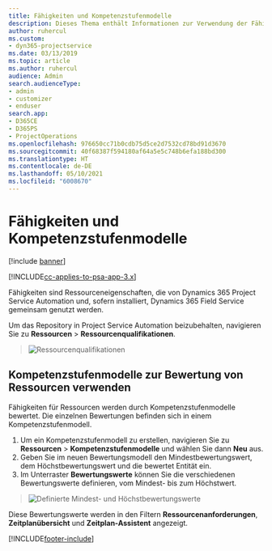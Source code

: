 ```yaml
---
title: Fähigkeiten und Kompetenzstufenmodelle
description: Dieses Thema enthält Informationen zur Verwendung der Fähigkeiten und Kompetenzstufenmodelle.
author: ruhercul
ms.custom:
- dyn365-projectservice
ms.date: 03/13/2019
ms.topic: article
ms.author: ruhercul
audience: Admin
search.audienceType:
- admin
- customizer
- enduser
search.app:
- D365CE
- D365PS
- ProjectOperations
ms.openlocfilehash: 976650cc71b0cdb75d5ce2d7532cd78bd91d3670
ms.sourcegitcommit: 40f68387f594180af64a5e5c748b6efa188bd300
ms.translationtype: HT
ms.contentlocale: de-DE
ms.lasthandoff: 05/10/2021
ms.locfileid: "6008670"
---
```

# <a name="skills-and-proficiency-models"></a>Fähigkeiten und Kompetenzstufenmodelle

[!include [banner](../includes/psa-now-project-operations.md)]

[!INCLUDE[cc-applies-to-psa-app-3.x](../includes/cc-applies-to-psa-app-3x.md)]

Fähigkeiten sind Ressourceneigenschaften, die von Dynamics 365 Project Service Automation und, sofern installiert, Dynamics 365 Field Service gemeinsam genutzt werden. 

Um das Repository in Project Service Automation beizubehalten, navigieren Sie zu **Ressourcen** \> **Ressourcenqualifikationen**. 

> ![Ressourcenqualifikationen](media/Resource-Management-image84.png)

## <a name="use-proficiency-models-to-rate-resources"></a>Kompetenzstufenmodelle zur Bewertung von Ressourcen verwenden

Fähigkeiten für Ressourcen werden durch Kompetenzstufenmodelle bewertet. Die einzelnen Bewertungen befinden sich in einem Kompetenzstufenmodell. 

1. Um ein Kompetenzstufenmodell zu erstellen, navigieren Sie zu **Ressourcen** \> **Kompetenzstufenmodelle** und wählen Sie dann **Neu** aus.
2. Geben Sie im neuen Bewertungsmodell den Mindestbewertungswert, dem Höchstbewertungswert und die bewertet Entität ein.
3. Im Unterraster **Bewertungswerte** können Sie die verschiedenen Bewertungswerte definieren, vom Mindest- bis zum Höchstwert.

> ![Definierte Mindest- und Höchstbewertungswerte](media/Resource-Management-image85.png)

Diese Bewertungswerte werden in den Filtern **Ressourcenanforderungen**, **Zeitplanübersicht** und **Zeitplan-Assistent** angezeigt.


[!INCLUDE[footer-include](../includes/footer-banner.md)]